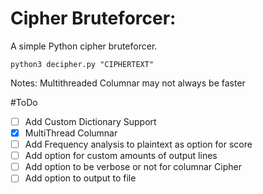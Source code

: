 # Cipher Bruteforcer:
A simple Python cipher bruteforcer.

`python3 decipher.py "CIPHERTEXT"`

Notes: Multithreaded Columnar may not always be faster

#ToDo
- [ ] Add Custom Dictionary Support
- [x] MultiThread Columnar
- [ ] Add Frequency analysis to plaintext as option for score
- [ ] Add option for custom amounts of output lines
- [ ] Add option to be verbose or not for columnar Cipher
- [ ] Add option to output to file